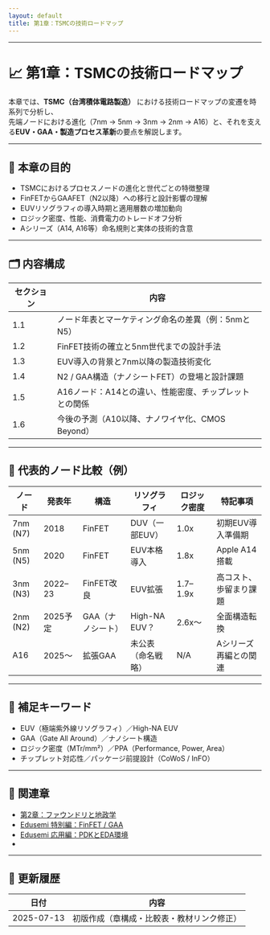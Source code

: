 ```yaml
---
layout: default
title: 第1章：TSMCの技術ロードマップ
---
```


---

# 📈 第1章：TSMCの技術ロードマップ

本章では、**TSMC（台湾積体電路製造）** における技術ロードマップの変遷を時系列で分析し、  
先端ノードにおける進化（7nm → 5nm → 3nm → 2nm → A16）と、それを支える**EUV・GAA・製造プロセス革新**の要点を解説します。

---

## 🧭 本章の目的

- TSMCにおけるプロセスノードの進化と世代ごとの特徴整理
- FinFETからGAAFET（N2以降）への移行と設計影響の理解
- EUVリソグラフィの導入時期と適用層数の増加動向
- ロジック密度、性能、消費電力のトレードオフ分析
- Aシリーズ（A14, A16等）命名規則と実体の技術的含意

---

## 🗂 内容構成

| セクション | 内容 |
|------------|------|
| 1.1 | ノード年表とマーケティング命名の差異（例：5nmとN5） |
| 1.2 | FinFET技術の確立と5nm世代までの設計手法 |
| 1.3 | EUV導入の背景と7nm以降の製造技術変化 |
| 1.4 | N2 / GAA構造（ナノシートFET）の登場と設計課題 |
| 1.5 | A16ノード：A14との違い、性能密度、チップレットとの関係 |
| 1.6 | 今後の予測（A10以降、ナノワイヤ化、CMOS Beyond） |

---

## 🧮 代表的ノード比較（例）

| ノード | 発表年 | 構造 | リソグラフィ | ロジック密度 | 特記事項 |
|--------|--------|--------|----------------|----------------|------------|
| 7nm (N7) | 2018 | FinFET | DUV（一部EUV） | 1.0x | 初期EUV導入準備期 |
| 5nm (N5) | 2020 | FinFET | EUV本格導入 | 1.8x | Apple A14搭載 |
| 3nm (N3) | 2022–23 | FinFET改良 | EUV拡張 | 1.7–1.9x | 高コスト、歩留まり課題 |
| 2nm (N2) | 2025予定 | GAA（ナノシート） | High-NA EUV？ | 2.6x〜 | 全面構造転換 |
| A16 | 2025〜 | 拡張GAA | 未公表（命名戦略） | N/A | Aシリーズ再編との関連 |

---

## 🧠 補足キーワード

- EUV（極端紫外線リソグラフィ）／High-NA EUV
- GAA（Gate All Around）／ナノシート構造
- ロジック密度（MTr/mm²）／PPA（Performance, Power, Area）
- チップレット対応性／パッケージ前提設計（CoWoS / InFO）

---

## 📎 関連章

- [第2章：ファウンドリと地政学](../chapter2_geopolitics/README.md)
- [Edusemi 特別編：FinFET / GAA](https://github.com/Samizo-AITL/Edusemi-v4x/blob/main/f_chapter1_finfet_gaa/README.md)
- [Edusemi 応用編：PDKとEDA環境](https://github.com/Samizo-AITL/Edusemi-v4x/blob/main/d_chapter6_pdk_and_eda_environment/README.md)
- 

---

## 📅 更新履歴

| 日付 | 内容 |
|------|------|
| 2025-07-13 | 初版作成（章構成・比較表・教材リンク修正） |

